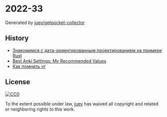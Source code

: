 # 2022-33

Generated by [juev/getpocket-collector](https://github.com/juev/getpocket-collector)

## History

- [Знакомимся с дата-ориентированным проектированием на примере Rust](https://habr.com/ru/company/timeweb/blog/683386)
- [Best Anki Settings: My Recommended Values](https://leananki.com/best-settings)
- [Как помнить чт](https://ncase.me/remember/ru.html)

## License

[![CC0](https://mirrors.creativecommons.org/presskit/buttons/88x31/svg/cc-zero.svg)](https://creativecommons.org/publicdomain/zero/1.0/)

To the extent possible under law, [juev](https://github.com/juev) has waived all copyright and related or neighboring rights to this work.
